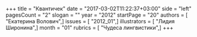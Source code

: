 +++
title = "Квантичек"
date = "2017-03-02T11:22:37+03:00"
side = "left"
pagesCount = "2"
slogan = ""
year = "2012"
startPage = "20"
authors = [ "Екатерина Волович",]
issues = [ "2012_01",]
illustrators = [ "Лидия Широнина",]
month = "01"
rubrics = [ "Чудеса лингвистики",]
+++
